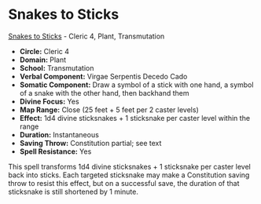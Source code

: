 # Snakes to Sticks

[Snakes to Sticks](/Magic/S/SnakesToSticks.md) - Cleric 4, Plant, Transmutation

- **Circle:** Cleric 4
- **Domain:** Plant
- **School:** Transmutation
- **Verbal Component:** Virgae Serpentis Decedo Cado
- **Somatic Component:** Draw a symbol of a stick with one hand, a symbol of a snake with the other hand, then backhand them
- **Divine Focus:** Yes
- **Map Range:** Close (25 feet + 5 feet per 2 caster levels)
- **Effect:** 1d4 divine sticksnakes + 1 sticksnake per caster level within the range
- **Duration:** Instantaneous
- **Saving Throw:** Constitution partial; see text
- **Spell Resistance:** Yes

This spell transforms 1d4 divine sticksnakes + 1 sticksnake per caster level back into sticks. Each targeted sticksnake may make a Constitution saving throw to resist this effect, but on a successful save, the duration of that sticksnake is still shortened by 1 minute.
